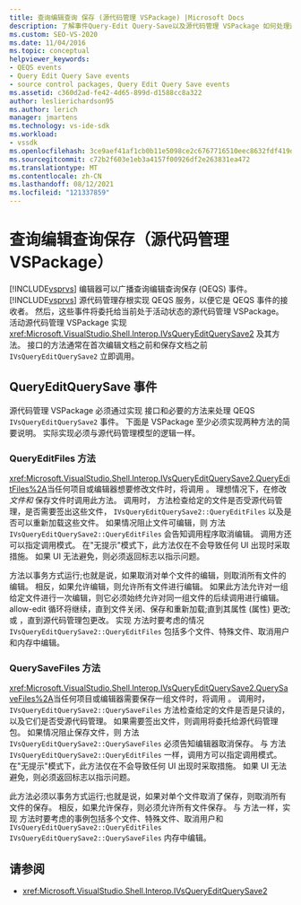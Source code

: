 ```yaml
---
title: 查询编辑查询 保存 (源代码管理 VSPackage) |Microsoft Docs
description: 了解事件Query-Edit Query-Save以及源代码管理 VSPackage 如何处理这些事件。
ms.custom: SEO-VS-2020
ms.date: 11/04/2016
ms.topic: conceptual
helpviewer_keywords:
- QEQS events
- Query Edit Query Save events
- source control packages, Query Edit Query Save events
ms.assetid: c360d2ad-fe42-4d65-899d-d1588cc8a322
author: leslierichardson95
ms.author: lerich
manager: jmartens
ms.technology: vs-ide-sdk
ms.workload:
- vssdk
ms.openlocfilehash: 3ce9aef41af1cb0b11e5098ce2c6767716510eec8632fdf419d1b1f143afa72d
ms.sourcegitcommit: c72b2f603e1eb3a4157f00926df2e263831ea472
ms.translationtype: MT
ms.contentlocale: zh-CN
ms.lasthandoff: 08/12/2021
ms.locfileid: "121337859"
---
```

# <a name="query-edit-query-save-source-control-vspackage"></a>查询编辑查询保存（源代码管理 VSPackage）
[!INCLUDE[vsprvs](../../code-quality/includes/vsprvs_md.md)] 编辑器可以广播查询编辑查询保存 (QEQS) 事件。 [!INCLUDE[vsprvs](../../code-quality/includes/vsprvs_md.md)] 源代码管理存根实现 QEQS 服务，以便它是 QEQS 事件的接收者。 然后，这些事件将委托给当前处于活动状态的源代码管理 VSPackage。 活动源代码管理 VSPackage 实现 <xref:Microsoft.VisualStudio.Shell.Interop.IVsQueryEditQuerySave2> 及其方法。 接口的方法通常在首次编辑文档之前和保存文档之前 `IVsQueryEditQuerySave2` 立即调用。

## <a name="queryeditquerysave-events"></a>QueryEditQuerySave 事件
 源代码管理 VSPackage 必须通过实现 接口和必要的方法来处理 QEQS `IVsQueryEditQuerySave2` 事件。 下面是 VSPackage 至少必须实现两种方法的简要说明。 实际实现必须与源代码管理模型的逻辑一样。

### <a name="queryeditfiles-method"></a>QueryEditFiles 方法
 <xref:Microsoft.VisualStudio.Shell.Interop.IVsQueryEditQuerySave2.QueryEditFiles%2A>当任何项目或编辑器想要修改文件时，将调用 。 理想情况下，在修改 *文件和* 保存文件时调用此方法。 调用时， 方法检查给定的文件是否受源代码管理，是否需要签出这些文件， `IVsQueryEditQuerySave2::QueryEditFiles` 以及是否可以重新加载这些文件。 如果情况阻止文件可编辑，则 方法 `IVsQueryEditQuerySave2::QueryEditFiles` 会告知调用程序取消编辑。 调用方还可以指定调用模式。 在"无提示"模式下，此方法仅在不会导致任何 UI 出现时采取措施。 如果 UI 无法避免，则必须返回标志以指示问题。

 方法以事务方式运行;也就是说，如果取消对单个文件的编辑，则取消所有文件的编辑。 相反，如果允许编辑，则允许所有文件进行编辑。 如果此方法允许对一组给定文件进行一次编辑，则它必须始终允许对同一组文件的后续调用进行编辑。 allow-edit 循环将继续，直到文件关闭、保存和重新加载;直到其属性 (属性) 更改;或 ，直到源代码管理包更改。 实现 方法时要考虑的情况 `IVsQueryEditQuerySave2::QueryEditFiles` 包括多个文件、特殊文件、取消用户和内存中编辑。

### <a name="querysavefiles-method"></a>QuerySaveFiles 方法
 <xref:Microsoft.VisualStudio.Shell.Interop.IVsQueryEditQuerySave2.QuerySaveFiles%2A>当任何项目或编辑器需要保存一组文件时，将调用 。 调用时， `IVsQueryEditQuerySave2::QuerySaveFiles` 方法检查给定的文件是否是只读的，以及它们是否受源代码管理。 如果需要签出文件，则调用将委托给源代码管理包。 如果情况阻止保存文件，则 方法 `IVsQueryEditQuerySave2::QuerySaveFiles` 必须告知编辑器取消保存。 与 方法 `IVsQueryEditQuerySave2::QueryEditFiles` 一样，调用方可以指定调用模式。 在"无提示"模式下，此方法仅在不会导致任何 UI 出现时采取措施。 如果 UI 无法避免，则必须返回标志以指示问题。

 此方法必须以事务方式运行;也就是说，如果对单个文件取消了保存，则取消所有文件的保存。 相反，如果允许保存，则必须允许所有文件保存。 与 方法一样，实现 方法时要考虑的事例包括多个文件、特殊文件、取消用户和 `IVsQueryEditQuerySave2::QueryEditFiles` `IVsQueryEditQuerySave2::QuerySaveFiles` 内存中编辑。

## <a name="see-also"></a>请参阅
- <xref:Microsoft.VisualStudio.Shell.Interop.IVsQueryEditQuerySave2>
